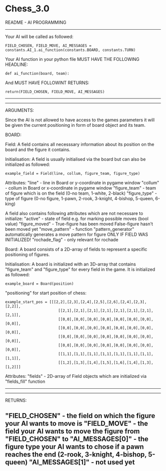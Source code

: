 # Chess_3.0
README - AI PROGRAMMING

--------------------------------------------------------------------------------------------------------------------------------
Your AI will be called as followed:

	FIELD_CHOSEN, FIELD_MOVE, AI_MESSAGES = constants.AI_1.ai_function(constants.BOARD, constants.TURN)

Your AI function in your python file MUST HAVE THE FOLLOWING HEADLINE:

	def ai_function(board, team):
	
And MUST HAVE FOLLOWINT RETURNS:
	
	return(FIELD_CHOSEN, FIELD_MOVE, AI_MESSAGES)
--------------------------------------------------------------------------------------------------------------------------------


--------------------------------------------------------------------------------------------------------------------------------
ARGUMENTS:

Since the AI is not allowed to have access to the games parameters it will be given the current positioning in form of board object and its team.

BOARD:

Field:
A field contains all necesssary information about its position on the board and the figure it contains.

Initialisation:
A field is usually initialised via the board but can also be initialized as followed:

	example_field = Field(line, collum, figure_team, figure_type)

Attributes:
"line"		- line in Board or y-coordinate in pygame window
"collum"	- collum in Board or x-coordinate in pygame window
"figure_team"	- team of figure which is on the field (0-no team, 1-white, 2-black)
"figure_type"	- type of figure (0-no figure, 1-pawn, 2-rook, 3-knight, 4-bishop, 5-queen, 6-king)

A field also contains following attributes which are not necessare to initialize:
"active"	- state of field e.g. for marking possible moves (bool value)
"figure_moved"	- True-figure has been moved False-figure hasn't been moved yet
"move_pattern"	- function "pattern_generator" automatically generates a move pattern for figure ONLY IF FIELD WAS INITIALIZED!
"rochade_flag"	- only relevant for rochade


Board:
A board consists of a 2D-array of fields to represent a specific positioning of figures.

Initialisation:
A board is initialized with an 3D-array that contains "figure_team" and "figure_type" for every field in the game. It is initialized as followed:

	example_board = Board(position)

"positioning" for start position of chess:

	example_start_pos = [[[2,2],[2,3],[2,4],[2,5],[2,6],[2,4],[2,3],[2,2]],
                     	    [[2,1],[2,1],[2,1],[2,1],[2,1],[2,1],[2,1],[2,1]],
                     	    [[0,0],[0,0],[0,0],[0,0],[0,0],[0,0],[0,0],[0,0]],
                     	    [[0,0],[0,0],[0,0],[0,0],[0,0],[0,0],[0,0],[0,0]],
                     	    [[0,0],[0,0],[0,0],[0,0],[0,0],[0,0],[0,0],[0,0]],
                     	    [[0,0],[0,0],[0,0],[0,0],[0,0],[0,0],[0,0],[0,0]],
                     	    [[1,1],[1,1],[1,1],[1,1],[1,1],[1,1],[1,1],[1,1]],
                     	    [[1,2],[1,3],[1,4],[1,5],[1,6],[1,4],[1,3],[1,2]]]


Attributes:
"fields"	- 2D-array of Field objects which are initialized via "fields_fill" function

--------------------------------------------------------------------------------------------------------------------------------


--------------------------------------------------------------------------------------------------------------------------------
RETURNS:

"FIELD_CHOSEN" 		- the field on which the figure your AI wants to move is
"FIELD_MOVE" 		- the field your AI wants to move the figure from "FIELD_CHOSEN" to
"AI_MESSAGES[0]"	- the figure type your AI wants to chose if a pawn reaches the end (2-rook, 3-knight, 4-bishop, 5-queen)
"AI_MESSAGES[1]"	- not used yet
--------------------------------------------------------------------------------------------------------------------------------
